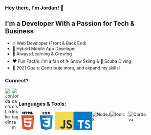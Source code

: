 ### Hey there, I'm Jordan! 👋

## I'm a Developer With a Passion for Tech & Business

- 🔥 Web Developer (Front & Back End)
- 📱 Hybrid Mobile App Developer
- 🌱 Always Learning & Growing
- ❤️ Fun Fact/s: I'm a fan of ⛷️ Snow Skiing & 🤿 Scuba Diving
- 🥅 2021 Goals: Contribute more, and expand my skills!

### Connect?

[<img align="left" alt="Jordan's LinkedIn" width="22px" src="https://cdn.jsdelivr.net/npm/simple-icons@v3/icons/linkedin.svg" />][linkedin]
[<img align="left" alt="Jordan's Instagram" width="22px" src="https://cdn.jsdelivr.net/npm/simple-icons@v3/icons/instagram.svg" />][instagram]

<br/>

### Languages & Tools:

<img align="left" alt="HTML" width="60px" src="https://raw.githubusercontent.com/github/explore/main/topics/html/html.png" />
<img align="left" alt="CSS" width="60px" src="https://raw.githubusercontent.com/github/explore/main/topics/css/css.png" />
<img align="left" alt="Javascript" width="60px" src="https://raw.githubusercontent.com/github/explore/main/topics/javascript/javascript.png" />
<img align="left" alt="Typescript" width="60px" src="https://raw.githubusercontent.com/github/explore/main/topics/typescript/typescript.png" />
<div style="margin-top: 14px"><img align="left" alt="NodeJS" width="60px" src="https://upload.wikimedia.org/wikipedia/commons/thumb/d/d9/Node.js_logo.svg/1200px-Node.js_logo.svg.png" /></div>
<img align="left" alt="Ionic" width="60px" src="https://i1.wp.com/ionicacademy.com/wp-content/uploads/2017/06/ionic-logo-portrait.png?ssl=1" />
<img align="left" alt="Cordova" width="60px" src="https://realwear.com/wp-content/uploads/cordova-264x300.jpg" />

<br/>
<br/>

[linkedin]: https://www.linkedin.com/in/jordan-bettridge-490b96170/
[instagram]: https://www.instagram.com/jordan.bettridge/?hl=en
